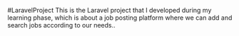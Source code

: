 #LaravelProject
This is the Laravel project that I developed during my learning phase, which is about a job posting platform where we can add and search jobs according to our needs..

